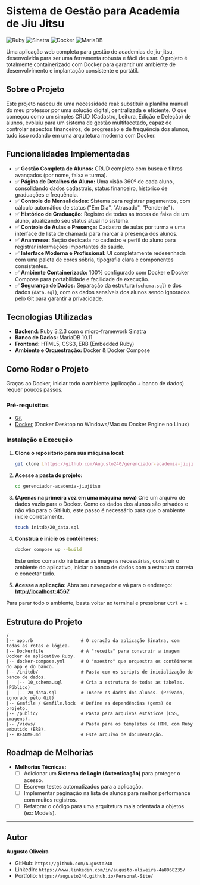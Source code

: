 # Sistema de Gestão para Academia de Jiu Jitsu

![Ruby](https://img.shields.io/badge/Ruby-CC342D?style=for-the-badge&logo=ruby&logoColor=white)
![Sinatra](https://img.shields.io/badge/Sinatra-000000?style=for-the-badge&logo=sinatra&logoColor=white)
![Docker](https://img.shields.io/badge/Docker-2496ED?style=for-the-badge&logo=docker&logoColor=white)
![MariaDB](https://img.shields.io/badge/MariaDB-003545?style=for-the-badge&logo=mariadb&logoColor=white)

Uma aplicação web completa para gestão de academias de jiu-jitsu, desenvolvida para ser uma ferramenta robusta e fácil de usar. O projeto é totalmente containerizado com Docker para garantir um ambiente de desenvolvimento e implantação consistente e portátil.

## Sobre o Projeto

Este projeto nasceu de uma necessidade real: substituir a planilha manual do meu professor por uma solução digital, centralizada e eficiente. O que começou como um simples CRUD (Cadastro, Leitura, Edição e Deleção) de alunos, evoluiu para um sistema de gestão multifacetado, capaz de controlar aspectos financeiros, de progressão e de frequência dos alunos, tudo isso rodando em uma arquitetura moderna com Docker.

## Funcionalidades Implementadas

* ✅ **Gestão Completa de Alunos:** CRUD completo com busca e filtros avançados (por nome, faixa e turma).
* ✅ **Página de Detalhes do Aluno:** Uma visão 360º de cada aluno, consolidando dados cadastrais, status financeiro, histórico de graduações e frequência.
* ✅ **Controle de Mensalidades:** Sistema para registrar pagamentos, com cálculo automático de status ("Em Dia", "Atrasado", "Pendente").
* ✅ **Histórico de Graduação:** Registro de todas as trocas de faixa de um aluno, atualizando seu status atual no sistema.
* ✅ **Controle de Aulas e Presença:** Cadastro de aulas por turma e uma interface de lista de chamada para marcar a presença dos alunos.
* ✅ **Anamnese:** Seção dedicada no cadastro e perfil do aluno para registrar informações importantes de saúde.
* ✅ **Interface Moderna e Profissional:** UI completamente redesenhada com uma paleta de cores sóbria, tipografia clara e componentes consistentes.
* ✅ **Ambiente Containerizado:** 100% configurado com Docker e Docker Compose para portabilidade e facilidade de execução.
* ✅ **Segurança de Dados:** Separação da estrutura (`schema.sql`) e dos dados (`data.sql`), com os dados sensíveis dos alunos sendo ignorados pelo Git para garantir a privacidade.

## Tecnologias Utilizadas

* **Backend:** Ruby 3.2.3 com o micro-framework Sinatra
* **Banco de Dados:** MariaDB 10.11
* **Frontend:** HTML5, CSS3, ERB (Embedded Ruby)
* **Ambiente e Orquestração:** Docker & Docker Compose

## Como Rodar o Projeto

Graças ao Docker, iniciar todo o ambiente (aplicação + banco de dados) requer poucos passos.

### Pré-requisitos

* [Git](https://git-scm.com/downloads)
* [Docker](https://www.docker.com/products/docker-desktop/) (Docker Desktop no Windows/Mac ou Docker Engine no Linux)

### Instalação e Execução

1.  **Clone o repositório para sua máquina local:**
    ```bash
    git clone [https://github.com/Augusto240/gerenciador-academia-jiujitsu.git](https://github.com/Augusto240/gerenciador-academia-jiujitsu.git)
    ```

2.  **Acesse a pasta do projeto:**
    ```bash
    cd gerenciador-academia-jiujitsu
    ```
3.  **(Apenas na primeira vez em uma máquina nova)** Crie um arquivo de dados vazio para o Docker. Como os dados dos alunos são privados e não vão para o GitHub, este passo é necessário para que o ambiente inicie corretamente.
    ```bash
    touch initdb/20_data.sql
    ```

4.  **Construa e inicie os contêineres:**
    ```bash
    docker compose up --build
    ```
    Este único comando irá baixar as imagens necessárias, construir o ambiente do aplicativo, iniciar o banco de dados com a estrutura correta e conectar tudo.

5.  **Acesse a aplicação:**
    Abra seu navegador e vá para o endereço: **[http://localhost:4567](http://localhost:4567)**

Para parar todo o ambiente, basta voltar ao terminal e pressionar `Ctrl` + `C`.

## Estrutura do Projeto

```
/
|-- app.rb                  # O coração da aplicação Sinatra, com todas as rotas e lógica.
|-- Dockerfile              # A "receita" para construir a imagem Docker do aplicativo Ruby.
|-- docker-compose.yml      # O "maestro" que orquestra os contêineres do app e do banco.
|-- /initdb/                # Pasta com os scripts de inicialização do banco de dados.
|   |-- 10_schema.sql       # Cria a estrutura de todas as tabelas. (Público)
|   |-- 20_data.sql         # Insere os dados dos alunos. (Privado, ignorado pelo Git)
|-- Gemfile / Gemfile.lock  # Define as dependências (gems) do projeto.
|-- /public/                # Pasta para arquivos estáticos (CSS, imagens).
|-- /views/                 # Pasta para os templates de HTML com Ruby embutido (ERB).
|-- README.md               # Este arquivo de documentação.
```

## Roadmap de Melhorias

* **Melhorias Técnicas:**
    * [ ] Adicionar um **Sistema de Login (Autenticação)** para proteger o acesso.
    * [ ] Escrever testes automatizados para a aplicação.
    * [ ] Implementar paginação na lista de alunos para melhor performance com muitos registros.
    * [ ] Refatorar o código para uma arquitetura mais orientada a objetos (ex: Models).

---

## Autor

**Augusto Oliveira**

* GitHub: `https://github.com/Augusto240`
* LinkedIn: `https://www.linkedin.com/in/augusto-oliveira-4a8068235/`
* Portfólio: `https://augusto240.github.io/Personal-Site/`